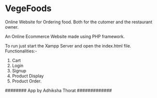 # VegeFoods
Online Website for Ordering food. Both for the cutomer and the restaurant owner.

An Online Ecommerce Website made using PHP framework.

To run just start the Xampp Server and open the index.html file.
Functionalities:-
1. Cart 
2. Login 
3. Signup
4. Product Display
5. Product Order.


######## App by Adhiksha Thorat #############
